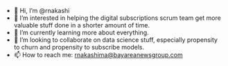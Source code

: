 - 👋 Hi, I’m @rnakashi
- 👀 I’m interested in helping the digital subscriptions scrum team get more valuable stuff done in a shorter amount of time. 
- 🌱 I’m currently learning more about everything.
- 💞️ I’m looking to collaborate on data science stuff, especially propensity to churn and propensity to subscribe models. 
- 📫 How to reach me: rnakashima@bayareanewsgroup.com

<!---
rnakashi/rnakashi is a ✨ special ✨ repository because its `README.md` (this file) appears on your GitHub profile.
You can click the Preview link to take a look at your changes.
--->
